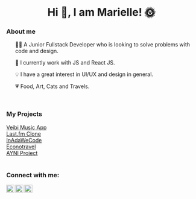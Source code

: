 <h1 align="center"> Hi 👋, I am Marielle! 🌞 </h1>

<h3> About me </h3> 
	<ul> 👩‍💻 A Junior Fullstack Developer who is looking to solve problems with code and design.  </ul>
	<ul> 🌱 I currently work with JS and React JS.</ul>
	<ul> 💡 I have a great interest in UI/UX and design in general.</ul>
	<ul> 💗 Food, Art, Cats and Travels.</ul>
<br>

<h3> My Projects </h3>
<div>
	<a href="https://github.com/marielleia/veibi_music_app">Veibi Music App</a><br>
	<a href="https://github.com/marielleia/clon-lastfm">Last.fm Clone</a><br>
	<a href="https://github.com/marielleia/InAdaWeCode">InAdaWeCode </a><br>
	<a href="https://github.com/marielleia/econotravel">Econotravel </a><br>
	<a href="https://github.com/AYNI-Project/ayni-project">AYNI Project</a>
</div>

<br>

<h3>Connect with me:</h3>
<div>
<a href="https://www.linkedin.com/in/marielleibias/"><img align="left" src="https://raw.githubusercontent.com/yushi1007/yushi1007/main/images/linkedin.svg" alt="Yu Shi | LinkedIn" width="21px"/></a>
<a href="https://www.instagram.com/hello.maagmia/"><img align="left" src="https://raw.githubusercontent.com/yushi1007/yushi1007/main/images/instagram.svg" alt="Yu Shi | Instagram" width="21px"/></a>
<a href="https://twitter.com/marielle_ia"><img align="left" src="https://www.svgrepo.com/show/97434/twitter.svg" alt="3" width="21px"/></a>
</div>
